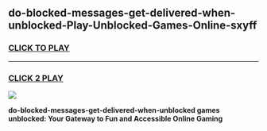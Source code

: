 
## do-blocked-messages-get-delivered-when-unblocked-Play-Unblocked-Games-Online-sxyff
<h3>
<a href="https://premium76.site?title=do-blocked-messages-get-delivered-when-unblocked&ref=25A">CLICK TO PLAY</a></h3>
<hr>

<h3>
<a href="https://premium76.site?title=do-blocked-messages-get-delivered-when-unblocked&ref=25A">CLICK 2 PLAY</a>
  
</h3>

<a href="https://premium76.site?title=do-blocked-messages-get-delivered-when-unblocked&ref=25A"><img src="https://clearcache.store/games.png"></a>


**do-blocked-messages-get-delivered-when-unblocked games unblocked: Your Gateway to Fun and Accessible Online Gaming**
